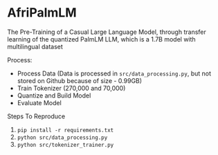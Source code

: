 # AfriPalmLM
The Pre-Training of a Casual Large Language Model, through transfer learning of the quantized PalmLM LLM, which is a 1.7B model with multilingual dataset

Process:
* Process Data (Data is processed in `src/data_processing.py`, but not stored on Github because of size - 0.99GB)
* Train Tokenizer (270,000 and 70,000)
* Quantize and Build Model
* Evaluate Model

Steps To Reproduce
1. `pip install -r requirements.txt`
2. `python src/data_processing.py`
3. `python src/tokenizer_trainer.py`
